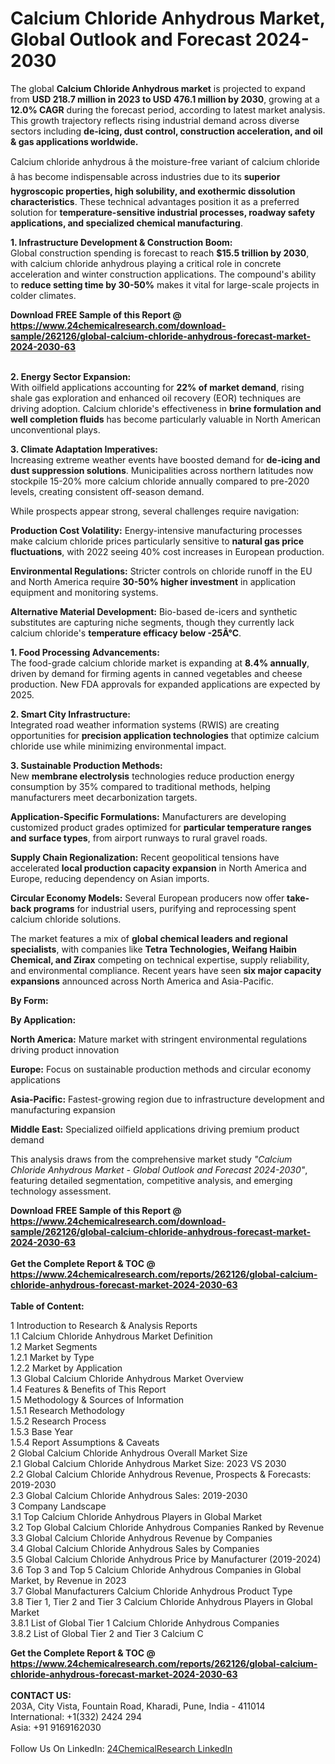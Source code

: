 <h1>Calcium Chloride Anhydrous Market, Global Outlook and Forecast 2024-2030</h1><p>The global <strong>Calcium Chloride Anhydrous market</strong> is projected to expand from <strong>USD 218.7 million in 2023 to USD 476.1 million by 2030</strong>, growing at a <strong>12.0% CAGR</strong> during the forecast period, according to latest market analysis. This growth trajectory reflects rising industrial demand across diverse sectors including <strong>de-icing, dust control, construction acceleration, and oil &amp; gas applications worldwide.</strong></p><p>Calcium chloride anhydrous â the moisture-free variant of calcium chloride â has become indispensable across industries due to its <strong>superior hygroscopic properties, high solubility, and exothermic dissolution characteristics</strong>. These technical advantages position it as a preferred solution for <strong>temperature-sensitive industrial processes, roadway safety applications, and specialized chemical manufacturing</strong>.</p><p><strong>1. Infrastructure Development &amp; Construction Boom:</strong><br>
Global construction spending is forecast to reach <strong>$15.5 trillion by 2030</strong>, with calcium chloride anhydrous playing a critical role in concrete acceleration and winter construction applications. The compound's ability to <strong>reduce setting time by 30-50%</strong> makes it vital for large-scale projects in colder climates.</p><div><b>Download FREE Sample of this Report @ 
            <a href="https://www.24chemicalresearch.com/download-sample/262126/global-calcium-chloride-anhydrous-forecast-market-2024-2030-63">
            https://www.24chemicalresearch.com/download-sample/262126/global-calcium-chloride-anhydrous-forecast-market-2024-2030-63</a></b></div><br><p><strong>2. Energy Sector Expansion:</strong><br>
With oilfield applications accounting for <strong>22% of market demand</strong>, rising shale gas exploration and enhanced oil recovery (EOR) techniques are driving adoption. Calcium chloride's effectiveness in <strong>brine formulation and well completion fluids</strong> has become particularly valuable in North American unconventional plays.</p><p><strong>3. Climate Adaptation Imperatives:</strong><br>
Increasing extreme weather events have boosted demand for <strong>de-icing and dust suppression solutions</strong>. Municipalities across northern latitudes now stockpile 15-20% more calcium chloride annually compared to pre-2020 levels, creating consistent off-season demand.</p><p>While prospects appear strong, several challenges require navigation:</p><p><strong>Production Cost Volatility:</strong> Energy-intensive manufacturing processes make calcium chloride prices particularly sensitive to <strong>natural gas price fluctuations</strong>, with 2022 seeing 40% cost increases in European production.</p><p><strong>Environmental Regulations:</strong> Stricter controls on chloride runoff in the EU and North America require <strong>30-50% higher investment</strong> in application equipment and monitoring systems.</p><p><strong>Alternative Material Development:</strong> Bio-based de-icers and synthetic substitutes are capturing niche segments, though they currently lack calcium chloride's <strong>temperature efficacy below -25Â°C</strong>.</p><p><strong>1. Food Processing Advancements:</strong><br>
The food-grade calcium chloride market is expanding at <strong>8.4% annually</strong>, driven by demand for firming agents in canned vegetables and cheese production. New FDA approvals for expanded applications are expected by 2025.</p><p><strong>2. Smart City Infrastructure:</strong><br>
Integrated road weather information systems (RWIS) are creating opportunities for <strong>precision application technologies</strong> that optimize calcium chloride use while minimizing environmental impact.</p><p><strong>3. Sustainable Production Methods:</strong><br>
New <strong>membrane electrolysis</strong> technologies reduce production energy consumption by 35% compared to traditional methods, helping manufacturers meet decarbonization targets.</p><p><strong>Application-Specific Formulations:</strong> Manufacturers are developing customized product grades optimized for <strong>particular temperature ranges and surface types</strong>, from airport runways to rural gravel roads.</p><p><strong>Supply Chain Regionalization:</strong> Recent geopolitical tensions have accelerated <strong>local production capacity expansion</strong> in North America and Europe, reducing dependency on Asian imports.</p><p><strong>Circular Economy Models:</strong> Several European producers now offer <strong>take-back programs</strong> for industrial users, purifying and reprocessing spent calcium chloride solutions.</p><p>The market features a mix of <strong>global chemical leaders and regional specialists</strong>, with companies like <strong>Tetra Technologies, Weifang Haibin Chemical, and Zirax</strong> competing on technical expertise, supply reliability, and environmental compliance. Recent years have seen <strong>six major capacity expansions</strong> announced across North America and Asia-Pacific.</p><p><strong>By Form:</strong></p><p><strong>By Application:</strong></p><p><strong>North America:</strong> Mature market with stringent environmental regulations driving product innovation</p><p><strong>Europe:</strong> Focus on sustainable production methods and circular economy applications</p><p><strong>Asia-Pacific:</strong> Fastest-growing region due to infrastructure development and manufacturing expansion</p><p><strong>Middle East:</strong> Specialized oilfield applications driving premium product demand</p><p>This analysis draws from the comprehensive market study <em>"Calcium Chloride Anhydrous Market - Global Outlook and Forecast 2024-2030"</em>, featuring detailed segmentation, competitive analysis, and emerging technology assessment.</p><div><b>Download FREE Sample of this Report @ 
            <a href="https://www.24chemicalresearch.com/download-sample/262126/global-calcium-chloride-anhydrous-forecast-market-2024-2030-63">
            https://www.24chemicalresearch.com/download-sample/262126/global-calcium-chloride-anhydrous-forecast-market-2024-2030-63</a></b></div><br><div><b>Get the Complete Report & TOC @ 
            <a href="https://www.24chemicalresearch.com/reports/262126/global-calcium-chloride-anhydrous-forecast-market-2024-2030-63">
            https://www.24chemicalresearch.com/reports/262126/global-calcium-chloride-anhydrous-forecast-market-2024-2030-63</a></b></div><br>
            <b>Table of Content:</b><p>1 Introduction to Research & Analysis Reports<br />
    1.1 Calcium Chloride Anhydrous Market Definition<br />
    1.2 Market Segments<br />
        1.2.1 Market by Type<br />
        1.2.2 Market by Application<br />
    1.3 Global Calcium Chloride Anhydrous Market Overview<br />
    1.4 Features & Benefits of This Report<br />
    1.5 Methodology & Sources of Information<br />
        1.5.1 Research Methodology<br />
        1.5.2 Research Process<br />
        1.5.3 Base Year<br />
        1.5.4 Report Assumptions & Caveats<br />
2 Global Calcium Chloride Anhydrous Overall Market Size<br />
    2.1 Global Calcium Chloride Anhydrous Market Size: 2023 VS 2030<br />
    2.2 Global Calcium Chloride Anhydrous Revenue, Prospects & Forecasts: 2019-2030<br />
    2.3 Global Calcium Chloride Anhydrous Sales: 2019-2030<br />
3 Company Landscape<br />
    3.1 Top Calcium Chloride Anhydrous Players in Global Market<br />
    3.2 Top Global Calcium Chloride Anhydrous Companies Ranked by Revenue<br />
    3.3 Global Calcium Chloride Anhydrous Revenue by Companies<br />
    3.4 Global Calcium Chloride Anhydrous Sales by Companies<br />
    3.5 Global Calcium Chloride Anhydrous Price by Manufacturer (2019-2024)<br />
    3.6 Top 3 and Top 5 Calcium Chloride Anhydrous Companies in Global Market, by Revenue in 2023<br />
    3.7 Global Manufacturers Calcium Chloride Anhydrous Product Type<br />
    3.8 Tier 1, Tier 2 and Tier 3 Calcium Chloride Anhydrous Players in Global Market<br />
        3.8.1 List of Global Tier 1 Calcium Chloride Anhydrous Companies<br />
        3.8.2 List of Global Tier 2 and Tier 3 Calcium C</p><div><b>Get the Complete Report & TOC @ 
            <a href="https://www.24chemicalresearch.com/reports/262126/global-calcium-chloride-anhydrous-forecast-market-2024-2030-63">
            https://www.24chemicalresearch.com/reports/262126/global-calcium-chloride-anhydrous-forecast-market-2024-2030-63</a></b></div><br><b>CONTACT US:</b><br>
            203A, City Vista, Fountain Road, Kharadi, Pune, India - 411014<br>
            International: +1(332) 2424 294<br>
            Asia: +91 9169162030 <br><br>
            Follow Us On LinkedIn: <a href="https://www.linkedin.com/company/24chemicalresearch/">24ChemicalResearch LinkedIn</a>